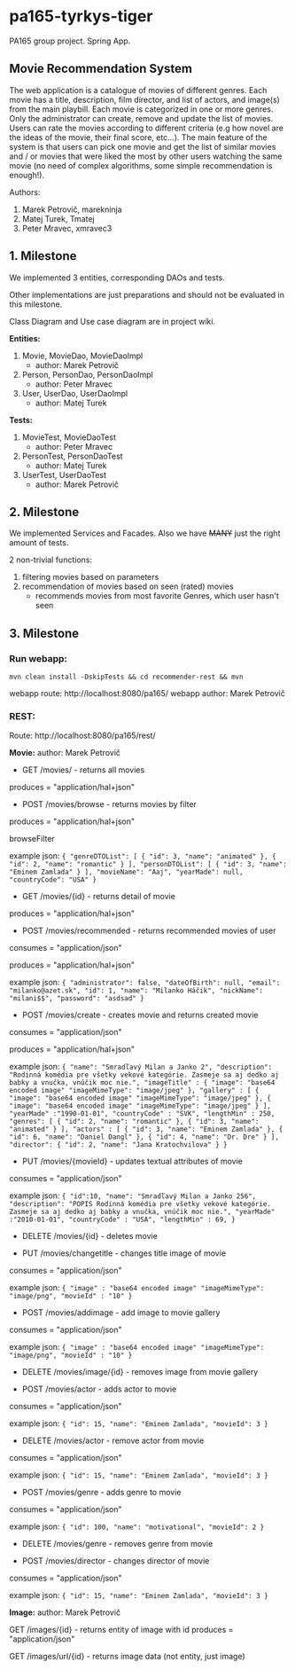 # pa165-tyrkys-tiger
PA165 group project. Spring App.

## Movie Recommendation System

The web application is a catalogue of movies of different genres. Each movie has a title, description, film director, and list of actors, and image(s) from the main playbill. Each movie is categorized in one or more genres. Only the administrator can create, remove and update the list of movies. Users can rate the movies according to different criteria (e.g how novel are the ideas of the movie, their final score, etc…). The main feature of the system is that users can pick one movie and get the list of similar movies and / or movies that were liked the most by other users watching the same movie (no need of complex algorithms, some simple recommendation is enough!).

Authors:
1.  Marek Petrovič, marekninja
2.  Matej Turek, Tmatej
3.  Peter Mravec, xmravec3

## 1. Milestone
We implemented 3 entities, corresponding DAOs and tests. 

Other implementations are just preparations and should not be evaluated in this milestone.

Class Diagram and Use case diagram are in project wiki.

**Entities:**
1.  Movie, MovieDao, MovieDaoImpl
    *   author: Marek Petrovič
2.  Person, PersonDao, PersonDaoImpl
    *   author: Peter Mravec
3.  User, UserDao, UserDaoImpl
    *   author: Matej Turek

**Tests:**
1.  MovieTest, MovieDaoTest
    *   author: Peter Mravec
2.  PersonTest, PersonDaoTest
    *   author: Matej Turek
3.  UserTest, UserDaoTest
    *   author: Marek Petrovič

## 2. Milestone

We implemented Services and Facades.
Also we have ~~MANY~~ just the right amount of tests.

2 non-trivial functions:
1.  filtering movies based on parameters
2.  recommendation of movies based on seen (rated) movies
    *  recommends movies from most favorite Genres, which user hasn't seen

## 3. Milestone

### Run webapp:

`mvn clean install -DskipTests && cd recommender-rest && mvn`

webapp route: http://localhost:8080/pa165/ 
webapp author: Marek Petrovič

### REST:

Route: http://localhost:8080/pa165/rest/

**Movie:** author: Marek Petrovič

*   GET /movies/  - returns all movies

produces = "application/hal+json"


*   POST /movies/browse - returns movies by filter

produces = "application/hal+json"

browseFilter

example json:
`{
"genreDTOList": [
{
"id": 3,
"name": "animated"
},
{
"id": 2,
"name": "romantic"
}
],
"personDTOList": [
{
"id": 3,
"name": "Eminem Zamlada"
}
],
"movieName": "Aaj",
"yearMade": null,
"countryCode": "USA"
}`


*   GET /movies/{id}  - returns detail of movie

produces = "application/hal+json"

*   POST /movies/recommended - returns recommended movies of user

consumes = "application/json"

produces = "application/hal+json"

example json:
`{
"administrator": false,
"dateOfBirth": null,
"email": "milanko@azet.sk",
"id": 1,
"name": "Milanko Háčik",
"nickName": "milani$$",
"password": "asdsad"
}`

*   POST /movies/create - creates movie and returns created movie

consumes = "application/json"

produces = "application/hal+json"

example json:
`
{
"name": "Smradľavý Milan a Janko 2",
"description": "Rodinná komédia pre všetky vekové kategórie. Zasmeje sa aj dedko aj babky a vnučka, vnúčik moc nie.",
"imageTitle" : {
"image": "base64 encoded image"
"imageMimeType": "image/jpeg"
},
"gallery" : [
{
"image": "base64 encoded image"
"imageMimeType": "image/jpeg"
},
{
"image": "base64 encoded image"
"imageMimeType": "image/jpeg"
}
],
"yearMade" :"1990-01-01",
"countryCode" : "SVK",
"lengthMin" : 250,
"genres": [
{
"id": 2,
"name": "romantic"
},
{
"id": 3,
"name": "animated"
}
],
"actors" : [
{
"id": 3,
"name": "Eminem Zamlada"
},
{
"id": 6,
"name": "Daniel Dangl"
},
{
"id": 4,
"name": "Dr. Dre"
}
],
"director": {
"id": 2,
"name": "Jana Kratochvilova"
}
}
`

*   PUT /movies/{movieId} - updates textual attributes of movie

consumes = "application/json"

example json:
`
{
"id":10,
"name": "Smradľavý Milan a Janko 256",
"description": "POPIS Rodinná komédia pre všetky vekové kategórie. Zasmeje sa aj dedko aj babky a vnučka, vnúčik moc nie.",
"yearMade" :"2010-01-01",
"countryCode" : "USA",
"lengthMin" : 69,
}
`

*   DELETE /movies/{id} - deletes movie


*   PUT /movies/changetitle - changes title image of movie

consumes = "application/json"

example json:
`
{
"image" : "base64 encoded image"
"imageMimeType": "image/png",
"movieId" : "10"
}
`

*   POST /movies/addimage - add image to movie gallery

consumes = "application/json"

example json:
`
{
"image" : "base64 encoded image"
"imageMimeType": "image/png",
"movieId" : "10"
}
`

*   DELETE /movies/image/{id} - removes image from movie gallery

*   POST /movies/actor - adds actor to movie

consumes = "application/json"

example json:
`{
"id": 15,
"name": "Eminem Zamlada",
"movieId": 3
}
`

*   DELETE /movies/actor - remove actor from movie

consumes = "application/json"

example json:
`{
"id": 15,
"name": "Eminem Zamlada",
"movieId": 3
}
`

*   POST /movies/genre - adds genre to movie

consumes = "application/json"

example json:
`{
"id": 100,
"name": "motivational",
"movieId": 2
}`

*   DELETE /movies/genre - removes genre from movie

*   POST /movies/director - changes director of movie

consumes = "application/json"

example json:
`{
"id": 15,
"name": "Eminem Zamlada",
"movieId": 3
}
`

**Image:** author: Marek Petrovič

GET /images/{id} - returns entity of image with id
produces = "application/json"

GET /images/url/{id} - returns image data (not entity, just image)